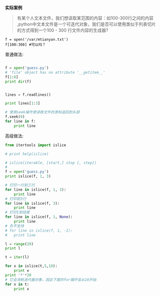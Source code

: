 **实际案例**
>有某个人文本文件，我们想读取某范围的内容：如100-300行之间的内容
,python中文本文件是一个可迭代对象，我们是否可以使用类似于列表切片
的方式得到一个100 - 300 行文件内容的生成器?
```
f = open('/var/mtianyan.txt')
f[100:300] #可以吗？
```

普通做法:
```python

f = open('guess.py')
# 'file' object has no attribute '__getitem__'
f[1:8]
print dir(f)


lines = f.readlines()

print lines[1:3]

# 使用seek操作使读取文件的游标返回到头部
f.seek(0)
for line in f:
    print line

```
高级做法:
```python
from itertools import islice

# print help(islice)

# islice(iterable, [start,] stop [, step])
# 
f = open('guess.py')
print islice(f, 1, 3)

# 打印一行到三行
for line in islice(f, 1, 3):
    print line
# 打印前3行
for line in islice(f, 3):
    print line
# 打印1到结尾
for line in islice(f, 1, None):
    print line
# 负不支持
# for line in islice(f, 1, -1):
#   print line

l = range(20)
print l

t = iter(l)

for x in islice(t,5,10):
    print x
print '*'*20
# 它会消耗迭代器对象，因此下面的for循环会从10开始
for x in t:
    print x

```
